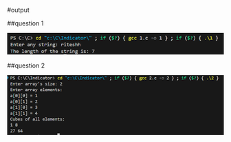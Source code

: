 #output

##question 1

![op1](ss/Screenshot%202025-05-06%20152126.png)

##question 2

![op1](ss/Screenshot%202025-05-06%20152351.png)
